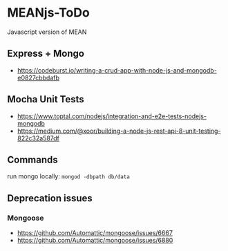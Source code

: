 # MEANjs-ToDo
Javascript version of MEAN

## Express + Mongo
- https://codeburst.io/writing-a-crud-app-with-node-js-and-mongodb-e0827cbbdafb

## Mocha Unit Tests
- https://www.toptal.com/nodejs/integration-and-e2e-tests-nodejs-mongodb
- https://medium.com/@xoor/building-a-node-js-rest-api-8-unit-testing-822c32a587df

## Commands
run mongo locally: `mongod -dbpath db/data`

## Deprecation issues
### Mongoose
- https://github.com/Automattic/mongoose/issues/6667
- https://github.com/Automattic/mongoose/issues/6880
